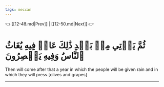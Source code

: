 ```yaml
---
tags: meccan
---
```


👈 [[12-48.md|Prev]] | [[12-50.md|Next]] 👉

# ثُمَّ يَأۡتِي مِنۢ بَعۡدِ ذَٰلِكَ عَامٞ فِيهِ يُغَاثُ ٱلنَّاسُ وَفِيهِ يَعۡصِرُونَ

Then will come after that a year in which the people will be given rain and in which they will press [olives and grapes]

---


